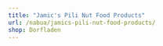 ```yaml
---
title: "Jamic's Pili Nut Food Products"
url: /nabua/jamics-pili-nut-food-products/
shop: Dorfladen
---
```

